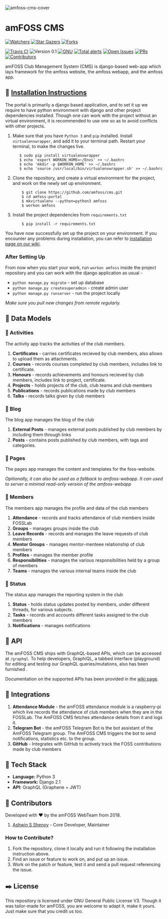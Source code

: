 
![amfoss-cms-cover](https://user-images.githubusercontent.com/21276922/51844359-12628580-233b-11e9-891a-d4d826bd1d6e.png)
# amFOSS CMS
[![Watchers][watchers-badge]][watchers]
[![Star Gazers][stars-badge]][stargazers]
[![Forks][forks-badge]][forks]

[![Travis CI][build-badge]][build]
![Version 0.1](https://img.shields.io/badge/Version-0.1_(Alpha)-green.svg) 
[![GNU][license-badge]][license]
[![Total alerts](https://img.shields.io/lgtm/alerts/g/amfoss/cms.svg?logo=lgtm&logoWidth=18)](https://lgtm.com/projects/g/amfoss/cms/alerts/)
[![Open Issues][issues-badge]][issues]
[![PRs][pr-badge]][prs]
[![Contributors][contributors-badge]][contributors]


amFOSS Club Management System (CMS) is django-based web-app which lays framework for the amfoss website, the amfoss webapp, and the amfoss app. 


## :minidisc: [Installation Instructions](https://github.com/amfoss/cms/wiki/Installation)
The portal is primarily a django based application, and to set it up we require to have 
python environment with django and other project dependencies installed. Though one can
work with the project without an virtual environment,  it is recommended to use one so 
as to avoid conflicts with other projects.

1. Make sure that you have `Python 3` and `pip` installed. 
   Install `virtualenvwrapper`, and add it to your terminal path. Restart your terminal, to make the changes live.
   
    ```
       $ sudo pip install virtualenvwrapper
       $ echo 'export WORKON_HOME=~/Envs' >> ~/.bashrc
       $ echo 'mkdir -p $WORKON_HOME' >> ~/.bashrc   
       $ echo 'source /usr/local/bin/virtualenvwrapper.sh' >> ~/.bashrc   
    ```
    
2. Clone the repository, and create a virtual environment for the project, 
   and work on the newly set up environment.
   
    ```
        $ git clone https://github.com/amfoss/cms.git
        $ cd amfoss-portal
        $ mkvirtualenv --python=python3 amfoss
        $ workon amfoss
    ```
    
3. Install the project dependencies from `requirements.txt`
    ```
        $ pip install -r requirements.txt
    ```

You have now successfully set up the project on your environment. If you encounter any problems during installation, you can refer to [installation page on our wiki](https://github.com/amfoss/cms/wiki/Installation).

### After Setting Up
From now when you start your work, run ``workon amfoss`` inside the project repository and you can work with the django application as usual - 

* `python manage.py migrate` - set up database
* `python manage.py createsuperadmin` - create admin user
* `python manage.py runserver`  - run the project locally

*Make sure you pull new changes from remote regularly.*


## :rocket: Data Models

### :tada: Activities
The activity app tracks the activities of the club members.

1. **Certificates** - carries certificates recieved by club members, also allows to upload them as attachments.
2. **Courses** - records courses completed by club members, includes link to certificate.
3. **Honours** - records achievements and honours recieved by club members, includes link to project, certificate.
4. **Projects** - holds projects of the club, club teams and club members
5. **Publications** - records publications made by club members
6. **Talks** - records talks given by club members

### :postbox: Blog
The blog app manages the blog of the club

1. **External Posts** - manages external posts published by club members by including them through links
2. **Posts** - contains posts published by club members, with tags and categories.

### :pencil: Pages
The pages app manages the content and templates for the foss-website. 

*Opitionally, it can also be used as a fallback to amfoss-webapp. It can used to server a minimal read-only version of the amfoss-webapp*

### :girl: Members
The members app manages the profile and data of the club members

1. **Attendance** - records and tracks attendance of club members inside FOSSLab
2. **Groups** - manages groups inside the club
2. **Leave Records** - records and manages the leave requests of club members
3. **Mentor Groups** - manages mentor-menteee relationship of club members
4. **Profiles** - manages the member profile
5. **Responsibilities** - manages the various responsibilities held by a group of members
6. **Teams** - manages the various internal teams inside the club

### :incoming_envelope: Status
The status app manages the reporting system in the club
 
1. **Status** - holds status updates posted by members, under different threads, for various subjects. 
2. **Tasks** -  records and accounts different tasks assigned to the club members 
3. **Notifications** - manages notifications

## :dizzy: API

The amFOSS CMS ships with GraphQL-based APIs, which can be accessed at `/graphql`. To help developers, GraphiQL, a tabbed interface (playground) for editing and testing our GraphQL queries/mutations, also has been furnished .

Documentation on the supported APIs has been provided in the [wiki page](https://github.com/amfoss/cms/wiki/APIs).

## :satellite: Integrations

1. **Attendance Module** - the amFOSS attendance module is a raspberry-pi which live records the attendance of club members when they are in the FOSSLab. The AmFOSS CMS fetches attendance details from it and logs it.
2. **Telegram Bot** - the amFOSS Telegram Bot is the bot assistant of the AmFOSS Telegram group. The AmFOSS CMS triggers the bot to send notifications, statistics etc. to the group.
4. **GitHub** - Integrates with GitHub to actively track the FOSS contributions made by club members

## :wrench: Tech Stack

* **Language:**  Python 3
* **Framework:** Django 2.1
* **API:** GraphQL (Graphene + JWT)

## :gem: Contributors
Developed with :hearts: by the amFOSS WebTeam from 2018.
1. [Ashwin S Shenoy](https://github.com/aswinshenoy) - Core Developer, Maintainer

### How to Contribute?
1. Fork the repository, clone it locally and run it following the installation instruction above.
2. Find an issue or feature to work on, and put up an issue.
3. Work on the patch or feature, test it and send a pull request referencing the issue.

## :black_nib: License
This repository is licensed under  GNU General Public License V3. Though it was tailor-made for amFOSS, you are welcome to adapt it, make it yours. Just make sure that you credit us too.

[build-badge]:https://api.travis-ci.org/amfoss/cms.svg?branch=master
[build]:https://travis-ci.org/amfoss/cms
[contributors-badge]:https://img.shields.io/github/contributors/amfoss/cms.svg
[contributors]: https://github.com/amfoss/cms/graphs/contributors
[watchers-badge]:https://img.shields.io/github/watchers/amfoss/cms.svg?style=social
[watchers]: https://github.com/amfoss/cms/watchers
[stars-badge]:https://img.shields.io/github/stars/amfoss/cms.svg?style=social
[stargazers]:https://github.com/amfoss/cms/stargazers
[forks-badge]: https://img.shields.io/github/forks/amfoss/cms.svg?style=social
[forks]: https://github.com/amfoss/cms/network/members
[license-badge]: https://img.shields.io/github/license/amfoss/cms.svg
[license]: https://github.com/amfoss/gitlit/blob/master/LICENSE
[issues-badge]: https://img.shields.io/github/issues/amfoss/cms.svg
[issues]: https://github.com/amfoss/cms/issues
[pr-badge]:https://img.shields.io/github/issues-pr/amfoss/cms.svg
[prs]: https://github.com/amfoss/cms/pulls

